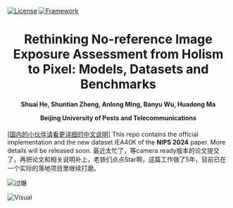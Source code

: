 [![License](https://img.shields.io/badge/License-Apache%202.0-blue.svg)](https://opensource.org/licenses/Apache-2.0)
[![Framework](https://img.shields.io/badge/PyTorch-%23EE4C2C.svg?&logo=PyTorch&logoColor=white)](https://pytorch.org/)

<div align="center">
<h1>
<b>
Rethinking No-reference Image Exposure Assessment from Holism to Pixel:  Models, Datasets and Benchmarks
</b>
</h1>
<h4>
<b>
Shuai He, Shuntian Zheng, Anlong Ming, Banyu Wu, Huadong Ma
    
Beijing University of Posts and Telecommunications
</b>
</h4>
</div>

[[国内的小伙伴请看更详细的中文说明]](https://github.com/woshidandan/Pixel-level-No-reference-Image-Exposure-Assessment/blob/main/README_CN.md)
This repo contains the official implementation and the new dataset IEA40K of the **NIPS 2024** paper.
More details will be released soon. 最近太忙了，等camera ready版本的论文提交了，再把论文和相关说明补上，老铁们点点Star啊，这篇工作做了5年，目前已在一个实际的落地项目里继续打磨。


![过曝](https://github.com/user-attachments/assets/c849349c-bb9a-44bf-a6a0-285b637d4251)


![Visual](https://github.com/user-attachments/assets/31ba3311-fb0b-4321-bce8-326fc5821354)






